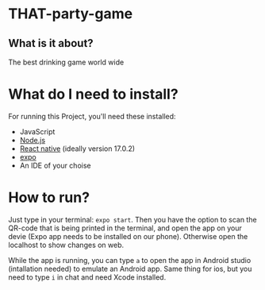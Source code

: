 # THAT-party-game

## What is it about?

The best drinking game world wide

# What do I need to install?

For running this Project, you'll need these installed:

* JavaScript
* [Node.js](https://nodejs.org/en/)
* [React native](https://reactnative.dev/docs/getting-started) (ideally version 17.0.2)
* [expo](https://docs.expo.dev/get-started/installation/) 
* An IDE of your choise

# How to run?

Just type in your terminal: `expo start`. Then you have the option to scan the QR-code that is being printed in the terminal, and open the app on your devie (Expo app needs to be installed on our phone). Otherwise open the localhost to show changes on web. 

While the app is running, you can type `a` to open the app in Android studio (intallation needed) to emulate an Android app.
Same thing for ios, but you need to type `i` in chat and need Xcode installed.